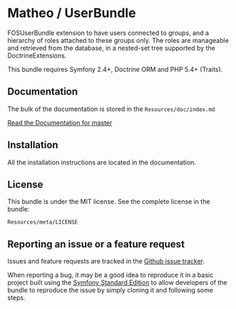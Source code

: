 Matheo / UserBundle
================

FOSUserBundle extension to have users connected to groups, and a hierarchy of roles attached to these groups only.
The roles are manageable and retrieved from the database, in a nested-set tree supported by the DoctrineExtensions.

This bundle requires Symfony 2.4+, Doctrine ORM and PHP 5.4+ (Traits).

Documentation
-------------

The bulk of the documentation is stored in the `Resources/doc/index.md`

[Read the Documentation for master](https://github.com/matheo/UserBundle/blob/master/Resources/doc/index.md)

Installation
------------

All the installation instructions are located in the documentation.

License
-------

This bundle is under the MIT license. See the complete license in the bundle:

    Resources/meta/LICENSE

Reporting an issue or a feature request
---------------------------------------

Issues and feature requests are tracked in the [Github issue tracker](https://github.com/matheo/UserBundle/issues).

When reporting a bug, it may be a good idea to reproduce it in a basic project
built using the [Symfony Standard Edition](https://github.com/symfony/symfony-standard)
to allow developers of the bundle to reproduce the issue by simply cloning it
and following some steps.
